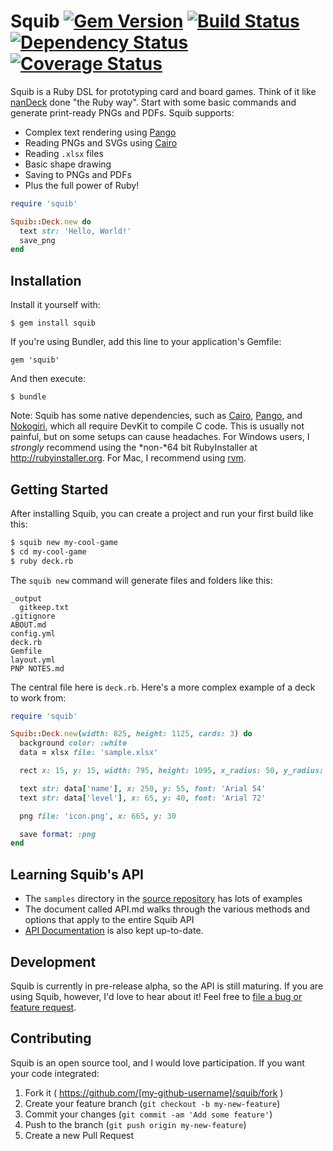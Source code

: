 # Squib [![Gem Version](https://badge.fury.io/rb/squib.svg)](https://rubygems.org/gems/squib) [![Build Status](https://secure.travis-ci.org/andymeneely/squib.svg?branch=master)](https://travis-ci.org/andymeneely/squib) [![Dependency Status](https://gemnasium.com/andymeneely/squib.svg)](https://gemnasium.com/andymeneely/squib) [![Coverage Status](https://img.shields.io/coveralls/andymeneely/squib.svg)](https://coveralls.io/r/andymeneely/squib)

Squib is a Ruby DSL for prototyping card and board games. Think of it like [nanDeck](http://www.nand.it/nandeck/) done "the Ruby way". Start with some basic commands and generate print-ready PNGs and PDFs. Squib supports:

* Complex text rendering using [Pango](http://www.pango.org/)
* Reading PNGs and SVGs using [Cairo](http://cairographics.org/)
* Reading `.xlsx` files
* Basic shape drawing
* Saving to PNGs and PDFs
* Plus the full power of Ruby! 

```ruby
require 'squib'

Squib::Deck.new do
  text str: 'Hello, World!'  
  save_png
end
```

## Installation

Install it yourself with:

    $ gem install squib

If you're using Bundler, add this line to your application's Gemfile:

    gem 'squib'

And then execute:

    $ bundle

Note: Squib has some native dependencies, such as [Cairo](https://github.com/rcairo/rcairo), [Pango](http://ruby-gnome2.sourceforge.jp/hiki.cgi?Pango%3A%3ALayout), and [Nokogiri](http://nokogiri.org/), which all require DevKit to compile C code. This is usually not painful, but on some setups can cause headaches. For Windows users, I *strongly* recommend using the *non-*64 bit RubyInstaller at http://rubyinstaller.org. For Mac, I recommend using [rvm](https://rvm.io).

## Getting Started

After installing Squib, you can create a project and run your first build like this:

```sh
$ squib new my-cool-game
$ cd my-cool-game
$ ruby deck.rb
```

The `squib new` command will generate files and folders like this:

```
_output
  gitkeep.txt
.gitignore
ABOUT.md
config.yml
deck.rb
Gemfile
layout.yml
PNP NOTES.md
```

The central file here is `deck.rb`. Here's a more complex example of a deck to work from:

```ruby
require 'squib'

Squib::Deck.new(width: 825, height: 1125, cards: 3) do
  background color: :white
  data = xlsx file: 'sample.xlsx'

  rect x: 15, y: 15, width: 795, height: 1095, x_radius: 50, y_radius: 50

  text str: data['name'], x: 250, y: 55, font: 'Arial 54'
  text str: data['level'], x: 65, y: 40, font: 'Arial 72'

  png file: 'icon.png', x: 665, y: 30

  save format: :png
end
```

## Learning Squib's API

* The `samples` directory in the [source repository](https://github.com/andymeneely/squib) has lots of examples
* The document called API.md walks through the various methods and options that apply to the entire Squib API
* [API Documentation](http://rubydoc.info/gems/squib/) is also kept up-to-date.

## Development

Squib is currently in pre-release alpha, so the API is still maturing. If you are using Squib, however, I'd love to hear about it! Feel free to [file a bug or feature request](https://github.com/andymeneely/squib/issues).

## Contributing

Squib is an open source tool, and I would love participation. If you want your code integrated:

1. Fork it ( https://github.com/[my-github-username]/squib/fork )
2. Create your feature branch (`git checkout -b my-new-feature`)
3. Commit your changes (`git commit -am 'Add some feature'`)
4. Push to the branch (`git push origin my-new-feature`)
5. Create a new Pull Request
